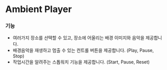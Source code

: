 # Ambient Player

### 기능
* 여러가지 장소를 선택할 수 있고, 장소에 어울리는 배경 이미지와 음악을 제공합니다.
* 배경음악을 재생하고 멈출 수 있는 컨트롤 버튼을 제공합니다. (Play, Pause, Stop)
* 작업시간을 알려주는 스톱워치 기능을 제공합니다. (Start, Pause, Reset)
